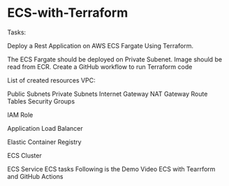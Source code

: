 # ECS-with-Terraform
Tasks:

Deploy a Rest Application on AWS ECS Fargate Using Terraform.

The ECS Fargate should be deployed on Private Subenet.
Image should be read from ECR.
Create a GitHub workflow to run Terraform code

List of created resources
VPC:

Public Subnets
Private Subnets
Internet Gateway
NAT Gateway
Route Tables
Security Groups

IAM Role

Application Load Balancer

Elastic Container Registry

ECS Cluster

ECS Service
ECS tasks
Following is the Demo Video
ECS with Tearrform and GitHub Actions
